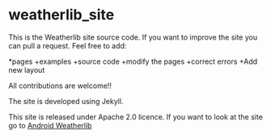 # weatherlib_site

This is the Weatherlib site source code. If you want to improve the site you can pull
a request.
Feel free to add:

*pages
+examples
+source code
+modify the pages
+correct errors
+Add new layout

All contributions are welcome!!

The site is developed using Jekyll.

This site is released under Apache 2.0 licence.
If you want to look at the site go to [Android Weatherlib](http://survivingwithandroid.github.io/WeatherLib/)

